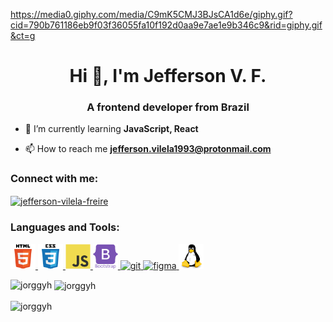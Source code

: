 https://media0.giphy.com/media/C9mK5CMJ3BJsCA1d6e/giphy.gif?cid=790b761186eb9f03f36055fa10f192d0aa9e7ae1e9b346c9&rid=giphy.gif&ct=g
<h1 align="center">Hi 👋, I'm Jefferson V. F.</h1>
<h3 align="center">A frontend developer from Brazil</h3>

- 🌱 I’m currently learning **JavaScript, React**

- 📫 How to reach me **jefferson.vilela1993@protonmail.com**

<h3 align="left">Connect with me:</h3>
<p align="left">
<a href="https://linkedin.com/in/jefferson-vilela-freire" target="blank"><img align="center" src="https://raw.githubusercontent.com/rahuldkjain/github-profile-readme-generator/master/src/images/icons/Social/linked-in-alt.svg" alt="jefferson-vilela-freire" height="30" width="40" /></a>
</p>

<h3 align="left">Languages and Tools:</h3>
<p align="left">
<a href="https://www.w3.org/html/" target="_blank" rel="noreferrer"> <img src="https://raw.githubusercontent.com/devicons/devicon/master/icons/html5/html5-original-wordmark.svg" alt="html5" width="40" height="40"/> </a>
<a href="https://www.w3schools.com/css/" target="_blank" rel="noreferrer"> <img src="https://raw.githubusercontent.com/devicons/devicon/master/icons/css3/css3-original-wordmark.svg" alt="css3" width="40" height="40"/> </a>
<a href="https://developer.mozilla.org/en-US/docs/Web/JavaScript" target="_blank" rel="noreferrer"> <img src="https://raw.githubusercontent.com/devicons/devicon/master/icons/javascript/javascript-original.svg" alt="javascript" width="40" height="40"/> </a>
<a href="https://getbootstrap.com" target="_blank" rel="noreferrer"> <img src="https://raw.githubusercontent.com/devicons/devicon/master/icons/bootstrap/bootstrap-plain-wordmark.svg" alt="bootstrap" width="40" height="40"/> </a>
<a href="https://git-scm.com/" target="_blank" rel="noreferrer"> <img src="https://www.vectorlogo.zone/logos/git-scm/git-scm-icon.svg" alt="git" width="40" height="40"/> </a>
<a href="https://www.figma.com/" target="_blank" rel="noreferrer"> <img src="https://www.vectorlogo.zone/logos/figma/figma-icon.svg" alt="figma" width="40" height="40"/> </a>
<a href="https://www.linux.org/" target="_blank" rel="noreferrer"> <img src="https://raw.githubusercontent.com/devicons/devicon/master/icons/linux/linux-original.svg" alt="linux" width="40" height="40"/> </a> </p>

<p><img align="left" src="https://github-readme-stats.vercel.app/api/top-langs?username=jorggyh&show_icons=true&locale=en&layout=compact" alt="jorggyh" /></p>

<p>&nbsp;<img align="center" src="https://github-readme-stats.vercel.app/api?username=jorggyh&show_icons=true&locale=en" alt="jorggyh" /></p>

<p><img align="center" src="https://github-readme-streak-stats.herokuapp.com/?user=jorggyh&" alt="jorggyh" /></p>


<!---
Jorggyh/Jorggyh is a ✨ special ✨ repository because its `README.md` (this file) appears on your GitHub profile.
You can click the Preview link to take a look at your changes.
--->
